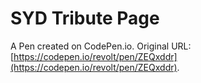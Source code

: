 # SYD Tribute Page

A Pen created on CodePen.io. Original URL: [https://codepen.io/revolt/pen/ZEQxddr](https://codepen.io/revolt/pen/ZEQxddr).


